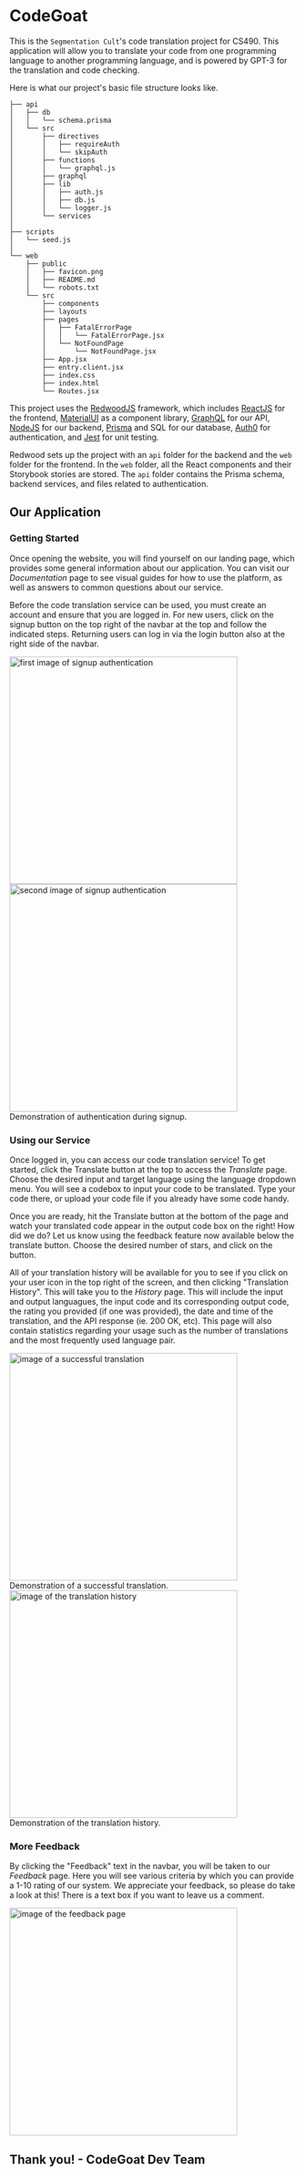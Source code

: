 # CodeGoat

This is the `Segmentation Cult`'s code translation project for CS490. This application will allow you to translate your code from one programming language to another programming language, and is powered by GPT-3 for the translation and code checking.


Here is what our project's basic file structure looks like.

```
├── api
│   ├── db
│   │   └── schema.prisma
│   └── src
│       ├── directives
│       │   ├── requireAuth
│       │   └── skipAuth
│       ├── functions
│       │   └── graphql.js
│       ├── graphql
│       ├── lib
│       │   ├── auth.js
│       │   ├── db.js
│       │   └── logger.js
│       └── services
│
├── scripts
│   └── seed.js
│
└── web
    ├── public
    │   ├── favicon.png
    │   ├── README.md
    │   └── robots.txt
    └── src
        ├── components
        ├── layouts
        ├── pages
        │   ├── FatalErrorPage
        │   │   └── FatalErrorPage.jsx
        │   └── NotFoundPage
        │       └── NotFoundPage.jsx
        ├── App.jsx
        ├── entry.client.jsx
        ├── index.css
        ├── index.html
        └── Routes.jsx
```

This project uses the [RedwoodJS](https://redwoodjs.com/) framework, which includes [ReactJS](https://react.dev/) for the frontend, [MaterialUI](https://mui.com/material-ui/) as a component library, [GraphQL](https://graphql.org/) for our API, [NodeJS](https://nodejs.org/en) for our backend, [Prisma](https://www.prisma.io/) and SQL for our database, [Auth0](https://auth0.com/) for authentication, and [Jest](https://jestjs.io/) for unit testing.

Redwood sets up the project with an `api` folder for the backend and the `web` folder for the frontend. In the `web` folder, all the React components and their Storybook stories are stored. The `api` folder contains the Prisma schema, backend services, and files related to authentication.

## Our Application

### Getting Started

Once opening the website, you will find yourself on our landing page, which provides some general information about our application. You can visit our _Documentation_ page to see visual guides for how to use the platform, as well as answers to common questions about our service.

Before the code translation service can be used, you must create an account and ensure that you are logged in. For new users, click on the signup button on the top right of the navbar at the top and follow the indicated steps. Returning users can log in via the login button also at the right side of the navbar.

<img src="./web/public/Images/signup1.JPG" alt="first image of signup authentication" height=400 />
<img src="./web/public/Images/signup2.JPG" alt="second image of signup authentication" height=400 />
<br>
Demonstration of authentication during signup.

### Using our Service

Once logged in, you can access our code translation service! To get started, click the Translate button at the top to access the _Translate_ page. Choose the desired input and target language using the language dropdown menu. You will see a codebox to input your code to be translated. Type your code there, or upload your code file if you already have some code handy.

Once you are ready, hit the Translate button at the bottom of the page and watch your translated code appear in the output code box on the right! How did we do? Let us know using the feedback feature now available below the translate button. Choose the desired number of stars, and click on the button.

All of your translation history will be available for you to see if you click on your user icon in the top right of the screen, and then clicking "Translation History". This will take you to the _History_ page. This will include the input and output languagues, the input code and its corresponding output code, the rating you provided (if one was provided), the date and time of the translation, and the API response (ie. 200 OK, etc). This page will also contain statistics regarding your usage such as the number of translations and the most frequently used language pair.

<img src="./web/public/Images/translation.JPG" alt="image of a successful translation" height=400 />
<br>
Demonstration of a successful translation.

<br>
<img src="./web/public/Images/translation_history.JPG" alt="image of the translation history" height=400 />
<br>
Demonstration of the translation history.

### More Feedback

By clicking the "Feedback" text in the navbar, you will be taken to our _Feedback_ page. Here you will see various criteria by which you can provide a 1-10 rating of our system. We appreciate your feedback, so please do take a look at this! There is a text box if you want to leave us a comment.

<img src="./web/public/Images/feedback.JPG" alt="image of the feedback page" height=400 />

## Thank you! - CodeGoat Dev Team